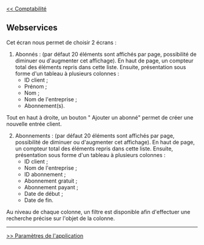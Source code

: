 [<< Comptabilité](2-2-5-comptabilité.md)


##  Webservices ##

Cet écran nous permet de choisir 2 écrans :

1) Abonnés : (par défaut 20 éléments sont affichés par page, possibilité de diminuer ou d'augmenter cet affichage).
En haut de page, un compteur total des éléments repris dans cette liste. 
Ensuite, présentation sous forme d'un tableau à plusieurs colonnes :  
    - ID client ;
    - Prénom ; 
    - Nom ;
    - Nom de l'entreprise ; 
    - Abonnement(s).

Tout en haut à droite, un bouton " Ajouter un abonné" permet de créer une nouvelle entrée client. 

2) Abonnements : (par défaut 20 éléments sont affichés par page, possibilité de diminuer ou d'augmenter cet affichage).
En haut de page, un compteur total des éléments repris dans cette liste. 
Ensuite, présentation sous forme d'un tableau à plusieurs colonnes :  
    - ID client ;
    - Nom de l'entreprise ; 
    - ID abonnement ; 
    - Abonnement gratuit ;
    - Abonnement payant ;
    - Date de début ; 
    - Date de fin.

Au niveau de chaque colonne, un filtre est disponible afin d'effectuer une recherche précise sur l'objet de la colonne. 

---

[>> Paramètres de l'application](2-2-7-paramètres-application.md)

